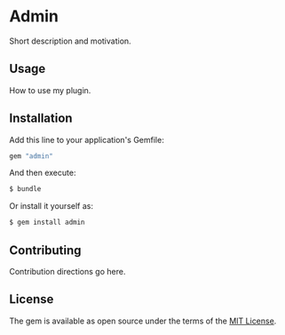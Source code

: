 # Admin
Short description and motivation.

## Usage
How to use my plugin.

## Installation
Add this line to your application's Gemfile:

```ruby
gem "admin"
```

And then execute:
```bash
$ bundle
```

Or install it yourself as:
```bash
$ gem install admin
```

## Contributing
Contribution directions go here.

## License
The gem is available as open source under the terms of the [MIT License](https://opensource.org/licenses/MIT).
